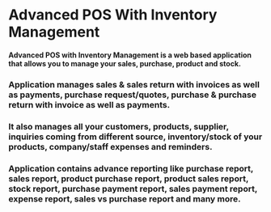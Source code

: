 # Advanced POS With Inventory Management 

#### Advanced POS with Inventory Management is a web based application that allows you to manage your sales, purchase, product and stock. 
### Application manages sales & sales return with invoices as well as payments, purchase request/quotes, purchase & purchase return with invoice as well as payments. 

### It also manages all your customers, products, supplier, inquiries coming from different source, inventory/stock of your products, company/staff expenses and reminders.

### Application contains advance reporting like purchase report, sales report, product purchase report, product sales report, stock report, purchase payment report, sales payment report, expense report, sales vs purchase report and many more. 
